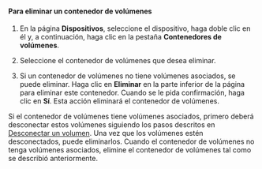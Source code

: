 
#### Para eliminar un contenedor de volúmenes

1. En la página **Dispositivos**, seleccione el dispositivo, haga doble clic en él y, a continuación, haga clic en la pestaña **Contenedores de volúmenes**.

2. Seleccione el contenedor de volúmenes que desea eliminar.

3. Si un contenedor de volúmenes no tiene volúmenes asociados, se puede eliminar. Haga clic en **Eliminar** en la parte inferior de la página para eliminar este contenedor. Cuando se le pida confirmación, haga clic en **Sí**. Esta acción eliminará el contenedor de volúmenes.

Si el contenedor de volúmenes tiene volúmenes asociados, primero deberá desconectar estos volúmenes siguiendo los pasos descritos en [Desconectar un volumen](../articles/storsimple/storsimple-manage-volumes.md#take-a-volume-offline). Una vez que los volúmenes estén desconectados, puede eliminarlos. Cuando el contenedor de volúmenes no tenga volúmenes asociados, elimine el contenedor de volúmenes tal como se describió anteriormente.

<!---HONumber=August15_HO6-->